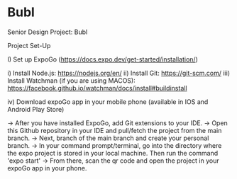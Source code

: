 # Bubl
Senior Design Project: Bubl

Project Set-Up

I) Set up ExpoGo (https://docs.expo.dev/get-started/installation/)

i) Install Node.js: https://nodejs.org/en/ 
ii) Install Git:  https://git-scm.com/
iii) Install Watchman (if you are using MACOS): https://facebook.github.io/watchman/docs/install#buildinstall

iv) Download expoGo app in your mobile phone (available in IOS and Android Play Store)

-> After you have installed ExpoGo, add Git extensions to your IDE. 
-> Open this Github repository in your IDE and pull/fetch the project from the main branch.
-> Next, branch of the main branch and create your personal branch.
-> In your command prompt/terminal, go into the directory where the expo project is stored in your local machine. Then run the command 'expo start'
-> From  there, scan the qr code and open the project in your expoGo app in your phone.






